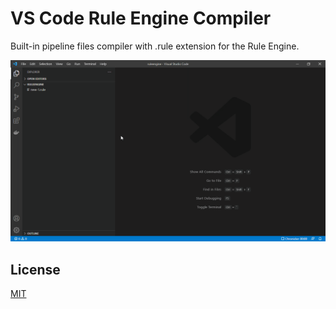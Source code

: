 # VS Code Rule Engine Compiler

Built-in pipeline files compiler with .rule extension for the Rule Engine.

![Screen](https://raw.githubusercontent.com/ruleenginejs/vscode-ruleengine-compiler/master/images/screen.gif)

## License

[MIT](LICENSE)

